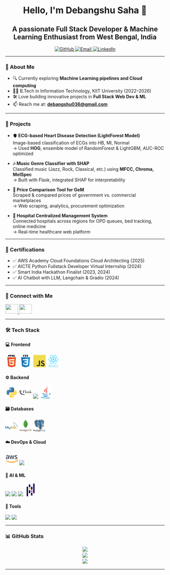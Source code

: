 <h1 align="center">Hello, I'm Debangshu Saha 👋</h1>
<h2 align="center">A passionate Full Stack Developer & Machine Learning Enthusiast from West Bengal, India</h2>

<p align="center">
  <a href="https://github.com/Debu-003" target="_blank">
    <img src="https://img.shields.io/github/followers/Debu-003?label=GitHub&style=social" alt="GitHub" />
  </a>
  <a href="mailto:debangshu036@gmail.com">
    <img src="https://img.shields.io/badge/email-debangshu036@gmail.com-red?style=flat-square&logo=gmail" alt="Email" />
  </a>
  <a href="https://www.linkedin.com/in/debux03/" target="_blank">
    <img src="https://img.shields.io/badge/LinkedIn-debux03-blue?style=flat-square&logo=linkedin" alt="LinkedIn" />
  </a>
</p>

---

### 🚀 About Me

- 🔍 Currently exploring **Machine Learning pipelines and Cloud computing**
- 👨‍💻 B.Tech in Information Technology, KIIT University (2022–2026)
- 🛠️ Love building innovative projects in **Full Stack Web Dev & ML**
- 📫 Reach me at: **[debangshu036@gmail.com](mailto:debangshu036@gmail.com)**

---

### 🧠 Projects

- **🫀 ECG-based Heart Disease Detection (LightForest Model)**  
  Image-based classification of ECGs into HB, MI, Normal  
  → Used **HOG**, ensemble model of RandomForest & LightGBM, AUC-ROC optimized

- **🎶 Music Genre Classifier with SHAP**  
  Classified music (Jazz, Rock, Classical, etc.) using **MFCC, Chroma, MelSpec**  
  → Built with Flask, integrated SHAP for interpretability

- **💸 Price Comparison Tool for GeM**  
  Scraped & compared prices of government vs. commercial marketplaces  
  → Web scraping, analytics, procurement optimization

- **🏥 Hospital Centralized Management System**  
  Connected hospitals across regions for OPD queues, bed tracking, online medicine  
  → Real-time healthcare web platform

---

### 📜 Certifications

- ✅ AWS Academy Cloud Foundations Cloud Architecting (2025)
- ✅ AICTE Python Fullstack Developer Virtual Internship (2024)
- ✅ Smart India Hackathon Finalist (2023, 2024)
- ✅ AI Chatbot with LLM, Langchain & Gradio (2024)

---

### 🔗 Connect with Me

<p align="left">
  <a href="https://www.linkedin.com/in/debux03/" target="_blank">
    <img src="https://raw.githubusercontent.com/rahuldkjain/github-profile-readme-generator/master/src/images/icons/Social/linked-in-alt.svg" height="30" width="40" />
  </a>
  <a href="https://github.com/Debu-003" target="_blank">
    <img src="https://cdn-icons-png.flaticon.com/512/25/25231.png" height="30" width="40" />
  </a>
</p>

---

### 🛠️ Tech Stack

#### 💻 Frontend
<p>
  <img src="https://raw.githubusercontent.com/devicons/devicon/master/icons/html5/html5-original-wordmark.svg" width="40"/>
  <img src="https://raw.githubusercontent.com/devicons/devicon/master/icons/css3/css3-original-wordmark.svg" width="40"/>
  <img src="https://raw.githubusercontent.com/devicons/devicon/master/icons/javascript/javascript-original.svg" width="40"/>
  <img src="https://raw.githubusercontent.com/devicons/devicon/master/icons/react/react-original-wordmark.svg" width="40"/>
</p>

#### ⚙️ Backend
<p>
  <img src="https://raw.githubusercontent.com/devicons/devicon/master/icons/python/python-original.svg" width="40"/>
  <img src="https://raw.githubusercontent.com/devicons/devicon/master/icons/flask/flask-original-wordmark.svg" width="40"/>
  <img src="https://cdn.worldvectorlogo.com/logos/django.svg" width="40"/>
  <img src="https://raw.githubusercontent.com/devicons/devicon/master/icons/java/java-original.svg" width="40"/>
</p>

#### 🗃️ Databases
<p>
  <img src="https://raw.githubusercontent.com/devicons/devicon/master/icons/mysql/mysql-original-wordmark.svg" width="40"/>
  <img src="https://raw.githubusercontent.com/devicons/devicon/master/icons/mongodb/mongodb-original-wordmark.svg" width="40"/>
  <img src="https://raw.githubusercontent.com/devicons/devicon/master/icons/postgresql/postgresql-original-wordmark.svg" width="40"/>
</p>

#### ☁️ DevOps & Cloud
<p>
  <img src="https://raw.githubusercontent.com/devicons/devicon/master/icons/amazonwebservices/amazonwebservices-original-wordmark.svg" width="40"/>
  <img src="https://www.vectorlogo.zone/logos/firebase/firebase-icon.svg" width="40"/>
</p>

#### 🤖 AI & ML
<p>
  <img src="https://www.vectorlogo.zone/logos/tensorflow/tensorflow-icon.svg" width="40"/>
  <img src="https://www.vectorlogo.zone/logos/pytorch/pytorch-icon.svg" width="40"/>
  <img src="https://upload.wikimedia.org/wikipedia/commons/0/05/Scikit_learn_logo_small.svg" width="40"/>
  <img src="https://raw.githubusercontent.com/devicons/devicon/master/icons/pandas/pandas-original.svg" width="40"/>
</p>

#### 🧰 Tools
<p>
  <img src="https://www.vectorlogo.zone/logos/git-scm/git-scm-icon.svg" width="40"/>
  <img src="https://www.vectorlogo.zone/logos/opencv/opencv-icon.svg" width="40"/>
</p>

---

### 📊 GitHub Stats

<div align="center">
  <img src="https://github-readme-stats.vercel.app/api?username=Debu-003&theme=dark&hide_border=false&include_all_commits=true&count_private=true" /><br/>
  <img src="https://streak-stats.demolab.com?user=Debu-003&theme=dark&hide_border=false" /><br/>
  <img src="https://github-readme-stats.vercel.app/api/top-langs/?username=Debu-003&theme=dark&layout=compact&hide_border=false" />
</div>

---
